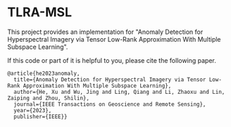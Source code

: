 # TLRA-MSL
This project provides an implementation for "Anomaly Detection for Hyperspectral Imagery via Tensor Low-Rank Approximation With Multiple Subspace Learning".

If this code or part of it is helpful to you, please cite the following paper.

    @article{he2023anomaly,
      title={Anomaly Detection for Hyperspectral Imagery via Tensor Low-Rank Approximation With Multiple Subspace Learning},
      author={He, Xu and Wu, Jing and Ling, Qiang and Li, Zhaoxu and Lin, Zaiping and Zhou, Shilin},
      journal={IEEE Transactions on Geoscience and Remote Sensing},
      year={2023},
      publisher={IEEE}}

